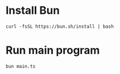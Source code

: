 # Install Bun
```
curl -fsSL https://bun.sh/install | bash
```

# Run main program
```
bun main.ts
```
